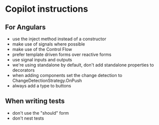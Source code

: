 # Copilot instructions

## For Angulars

- use the inject method instead of a constructor
- make use of signals where possible
- make use of the Control Flow
- prefer template driven forms over reactive forms
- use signal inputs and outputs
- we're using standalone by default, don't add standalone properties to decorators
- when adding components set the change detection to ChangeDetectionStrategy.OnPush
- always add a type to buttons

## When writing tests

- don't use the "should" form
- don't nest tests
